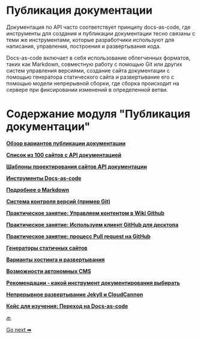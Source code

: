 # Публикация документации

Документация по API часто соответствует принципу docs-as-code, где инструменты для создания и публикации документации тесно связаны с теми же инструментами, которые разработчики используют для написания, управления, построения и развертывания кода.

Docs-as-code включает в себя использование облегченных форматов, таких как Markdown, совместную работу с помощью Git или других систем управления версиями, создание сайта документации с помощью генератора статического сайта и развертывание его с помощью модели непрерывной сборки, где сборка происходит на сервере при фиксировании изменений в определенной ветви.

# Содержание модуля "Публикация документации"

[**Обзор вариантов публикации документации**](Overview-for-publishing.md)

[**Список из 100 сайтов с API документацией**](API-doc-sites-list.md)

[**Шаблоны проектирования сайтов API документации**](Design-patterns.md)

[**Инструменты Docs-as-code**](Doc-as-code-tools.md)

[**Подробнее о Markdown**](More-about-Markdown.md)

[**Система контроля версий (пример Git)**](Version-control-system.md)

[**Практическое занятие: Управляем контентом в Wiki Github**](Manage-wiki-content.md)

[**Практическое занятие: Используем клиент GitHub для десктопа**](Use-GitHub-Desktop.md)

[**Практическое занятие: процесс Pull request на GitHub**](Pull-request-workflows.md)

[**Генераторы статичных сайтов**](Static-site-generators.md)

[**Варианты хостинга и развертывания**](Hosting-and-deployment-options.md)

[**Возможности автономных CMS**](Headless-cms-options.md)

[**Рекомендации - какой инструмент документирования выбирать**](Which-tool-choose.md)

[**Непрерывное развертывание Jekyll и CloudCannon**](Jekyll-and-cloudCannon.md)

[**Кейс для изучения: Переход на Docs-as-code**](Switching-tools.md)

[🔙](../conceptual-topics/assess-conceptual-content.md)

[Go next ➡](Overview-for-publishing.md)
